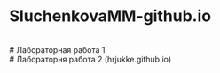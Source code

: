 # SluchenkovaMM-github.io
<br>
# Лабораторная работа 1 
<br>
# Лабораторня работа 2 (hrjukke.github.io)
